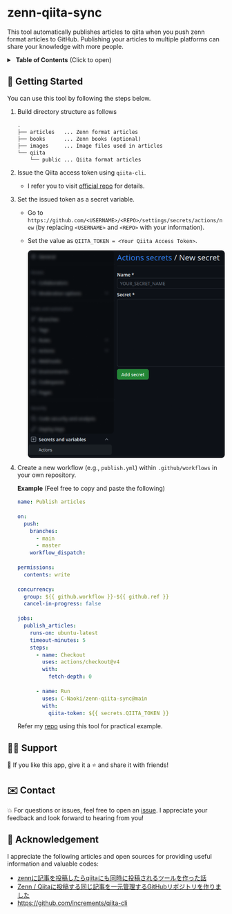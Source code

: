# zenn-qiita-sync
This tool automatically publishes articles to qiita when you push zenn format articles to GitHub. Publishing your articles to multiple platforms can share your knowledge with more people.

<details>
    <summary>&thinsp;&thinsp;<b>Table of Contents</b> (Click to open)</summary>

- [🚀 Getting Started](#-getting-started)
- [🙋‍♂️ Support](#️-support)
- [✉️ Contact](#️-contact)
- [🙏 Acknowledgement](#-acknowledgement)
</details>

## 🚀 Getting Started
You can use this tool by following the steps below.
1. Build directory structure as follows
    ```
    .
    ├── articles   ... Zenn format articles
    ├── books      ... Zenn books (optional)
    ├── images     ... Image files used in articles
    └── qiita
        └── public ... Qiita format articles
    ```

2. Issue the Qiita access token using `qiita-cli`.
    - I refer you to visit [official repo](https://github.com/increments/qiita-cli/tree/v1) for details.

3. Set the issued token as a secret variable.
   - Go to `https://github.com/<USERNAME>/<REPO>/settings/secrets/actions/new` (by replacing `<USERNAME>` and `<REPO>` with your information).
   - Set the value as `QIITA_TOKEN = <Your Qiita Access Token>`.

        <p align="center">
        <img src="./assets/secrets.png" align=center />
        </p>

4. Create a new workflow (e.g., `publish.yml`) within `.github/workflows` in your own repository.

    <b>Example</b> (Feel free to copy and paste the following)

    ```yml
    name: Publish articles

    on:
      push:
        branches:
          - main
          - master
        workflow_dispatch:

    permissions:
      contents: write

    concurrency:
      group: ${{ github.workflow }}-${{ github.ref }}
      cancel-in-progress: false

    jobs:
      publish_articles:
        runs-on: ubuntu-latest
        timeout-minutes: 5
        steps:
          - name: Checkout
            uses: actions/checkout@v4
            with:
              fetch-depth: 0

          - name: Run
            uses: C-Naoki/zenn-qiita-sync@main
            with:
              qiita-token: ${{ secrets.QIITA_TOKEN }}
    ```
    Refer my [repo](https://github.com/C-Naoki/zenn-archive/tree/main) using this tool for practical example.

## 🙋‍♂️ Support
💙 If you like this app, give it a ⭐ and share it with friends!

## ✉️ Contact
💥 For questions or issues, feel free to open an [issue](https://github.com/C-Naoki/zenn-qiita-sync/issues). I appreciate your feedback and look forward to hearing from you!

## 🙏 Acknowledgement
I appreciate the following articles and open sources for providing useful information and valuable codes:

- [zennに記事を投稿したらqiitaにも同時に投稿されるツールを作った話](https://qiita.com/shunk_jr/items/7d1029cae8f83ee8fd84)
- [Zenn / Qiitaに投稿する同じ記事を一元管理するGitHubリポジトリを作りました](https://zenn.dev/ot07/articles/zenn-qiita-article-centralized)
- https://github.com/increments/qiita-cli
